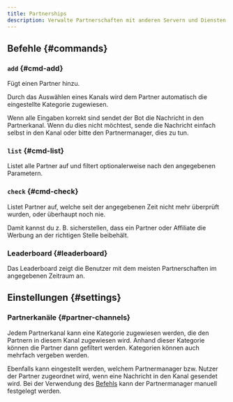 ```yaml
---
title: Partnerships
description: Verwalte Partnerschaften mit anderen Servern und Diensten problemlos, und erhalte Statistiken über Affiliate- und Partnermanager.
---
```


## Befehle {#commands}

### `add` {#cmd-add}

<Command name="partnership add" slash="channel:Partnerkanal message:Nachrichteneditorcode [name:Partnername partnermanager:Manager]" message="<Partnerkanal> <Nachrichteneditorcode> [<Partnername> <Manager>]"></Command>

Fügt einen Partner hinzu.

Durch das Auswählen eines Kanals wird dem Partner automatisch die eingestellte Kategorie zugewiesen.

Wenn alle Eingaben korrekt sind sendet der Bot die Nachricht in den Partnerkanal.
Wenn du dies nicht möchtest, sende die Nachricht einfach selbst in den Kanal oder bitte den Partnermanager, dies zu tun.

### `list` {#cmd-list}

<Command name="partnership list"></Command>

Listet alle Partner auf und filtert optionalerweise nach den angegebenen Parametern.

### `check` {#cmd-check}

<Command name="partnership check" slash="[time:Letzte-Überprüfungszeit-Filter category:Partnerkategorie]" message="[<Letzte-Überprüfungszeit-Filter> <Partnerkategorie>]"></Command>

Listet Partner auf, welche seit der angegebenen Zeit nicht mehr überprüft wurden, oder überhaupt noch nie.

Damit kannst du z. B. sicherstellen, dass ein Partner oder Affiliate die Werbung an der richtigen Stelle beibehält.

### Leaderboard {#leaderboard}

<Command name="leaderboard partners"></Command>

Das Leaderboard zeigt die Benutzer mit dem meisten Partnerschaften im angegebenen Zeitraum an.

## Einstellungen {#settings}

### Partnerkanäle {#partner-channels}

Jedem Partnerkanal kann eine Kategorie zugewiesen werden, die den Partnern in diesem Kanal zugewiesen wird.
Anhand dieser Kategorie können die Partner dann gefiltert werden. Kategorien können auch mehrfach vergeben werden.

Ebenfalls kann eingestellt werden, welchem Partnermanager bzw. Nutzer der Partner zugeordnet wird, wenn eine Nachricht in den Kanal gesendet wird.
Bei der Verwendung des [Befehls](#cmd-add) kann der Partnermanager manuell festgelegt werden.
